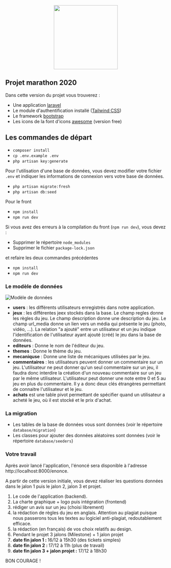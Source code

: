 <p align="center">
<a href="http://www.iut-lens.univ-artois.fr/" target="_blank"><img src="http://www.iut-lens.univ-artois.fr/wp-content/themes/iutlens2016new2/images/screenshot.png" width="200"></a></p>


## Projet marathon 2020

Dans cette version du projet vous trouverez :

- Une application [laravel](https://laravel.com/)
- Le module d'authentification installé ([Tailwind CSS](https://tailwindcss.com/))
- Le framework [bootstrap](https://getbootstrap.com/)
- Les icons de la font d'icons [awesome](https://fontawesome.com/) (version free)


## Les commandes de départ

- `composer install`
- `cp .env.example .env`
- `php artisan key:generate`

Pour l'utilisation d'une base de données, vous devez modifier votre fichier `.env` et indiquer les informations de connexion vers votre base de données.

- `php artisan migrate:fresh`
- `php artisan db:seed`

Pour le front

- `npm install`
- `npm run dev`

Si vous avez des erreurs à la compilation du front (`npm run dev`), vous devez :

- Supprimer le répertoire `node_modules`
- Supprimer le fichier `package-lock.json`

et refaire les deux commandes précédentes

- `npm install`
- `npm run dev`


### Le modèle de données

![Modèle de données](public/images/modeleDonnees.png)

<ul>
<li><strong>users</strong> : les différents utilisateurs enregistrés dans notre application.
</li>
<li><strong>jeux</strong> : les différentes jeex stockés dans la base. Le champ regles donne
    les règles du jeu. Le champ description donne une description du jeu. Le champ url_media donne un lien vers un média qui présente le jeu (photo, vidéo, ...).
    La relation "a ajouté" entre un utilisateur et un jeu indique l'identification de l'utilisateur ayant ajouté (créé) le jeu dans la base de données.
</li>
<li><strong>editeurs</strong> : Donne le nom de l'éditeur du jeu.</li>
<li><strong>themes</strong> : Donne le thème du jeu.</li>
<li><strong>mecaniquse</strong> : Donne une liste de mécaniques utilisées par le jeu.</li>
<li><strong>commentaires</strong> : les utilisateurs peuvent donner un commentaire  sur un
    jeu. L'utilisateur ne peut donner qu'un seul commentaire sur un jeu, il faudra donc interdire la création d'un nouveau commentaire sur un jeu par le même utilisateur.
    L'utilisateur peut donner une note entre 0 et 5 au jeu en plus du commentaire.
    Il y a donc deux clés étrangères permettant de connaitre l'utilisateur et le jeu.
</li>
<li><strong>achats</strong> est une table pivot permettant de spécifier quand un utilisateur a acheté le jeu, où il est stocké et le prix d'achat.
</li>
</ul>

### La migration


- Les tables de la base de données vous sont données (voir le répertoire `database/migration`)
- Les classes pour ajouter des données aléatoires sont données (voir le répertoire `database/seeders`)

### Votre travail

Après avoir lancé l'application, l'énoncé sera disponible à l'adresse http://localhost:8000/enonce.

A partir de cette version initiale, vous devez réaliser les questions données dans le jalon 1 puis le jalon 2, jalon 3 et projet.

<ol>
<li>Le code de l'application (backend).</li>
<li>La charte graphique + logo puis intégration (frontend)</li>
<li>rédiger un avis sur un jeu (choisi librement)</li>
<li>la rédaction de règles du jeu en anglais. Attention au plagiat puisque nous passerons tous les textes au
    logiciel anti-plagiat, redoutablement efficace.
</li>
<li>la rédaction (en français) de vos choix relatifs au design.</li>
<li>Pendant le projet 3 jalons (Milestone) + 1 jalon projet</li>

<li><span style="font-weight: bold">date fin jalon 1 : </span>16/12 à 15h30 (des tickets simples)</li>
<li><span style="font-weight: bold">date fin jalon 2 : </span>17/12 à 11h (plus de travail)</li>
<li><span style="font-weight: bold">date fin jalon 3 + jalon projet :</span> 17/12 à 18h30</li>
</ol>


BON COURAGE !
